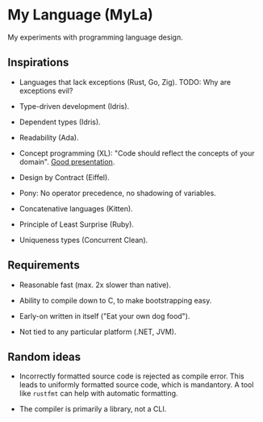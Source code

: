 # My Language (MyLa)

My experiments with programming language design.

## Inspirations

* Languages that lack exceptions (Rust, Go, Zig). TODO: Why are
  exceptions evil?

* Type-driven development (Idris).

* Dependent types (Idris).

* Readability (Ada).

* Concept programming (XL): "Code should reflect the concepts of your
  domain". [Good presentation][1].

* Design by Contract (Eiffel).

* Pony: No operator precedence, no shadowing of variables.

* Concatenative languages (Kitten).

* Principle of Least Surprise (Ruby).

* Uniqueness types (Concurrent Clean).

## Requirements

* Reasonable fast (max. 2x slower than native).

* Ability to compile down to C, to make bootstrapping easy.

* Early-on written in itself ("Eat your own dog food").

* Not tied to any particular platform (.NET, JVM).

## Random ideas

* Incorrectly formatted source code is rejected as compile error. This
  leads to uniformly formatted source code, which is mandantory. A tool
  like ```rustfmt``` can help with automatic formatting.

* The compiler is primarily a library, not a CLI.

[1]: http://xlr.sourceforge.net/Concept%20Programming%20Presentation.pdf
